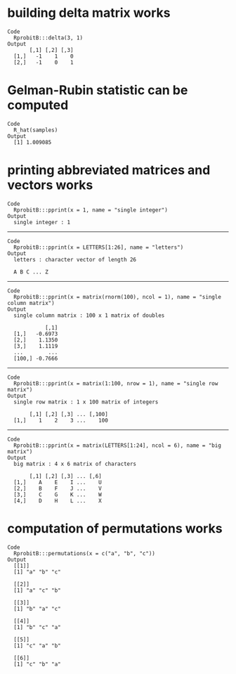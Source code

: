 # building delta matrix works

    Code
      RprobitB:::delta(3, 1)
    Output
           [,1] [,2] [,3]
      [1,]   -1    1    0
      [2,]   -1    0    1

# Gelman-Rubin statistic can be computed

    Code
      R_hat(samples)
    Output
      [1] 1.009085

# printing abbreviated matrices and vectors works

    Code
      RprobitB:::pprint(x = 1, name = "single integer")
    Output
      single integer : 1

---

    Code
      RprobitB:::pprint(x = LETTERS[1:26], name = "letters")
    Output
      letters : character vector of length 26 
      
      A B C ... Z

---

    Code
      RprobitB:::pprint(x = matrix(rnorm(100), ncol = 1), name = "single column matrix")
    Output
      single column matrix : 100 x 1 matrix of doubles 
      
                [,1]
      [1,]   -0.6973
      [2,]    1.1350
      [3,]    1.1119
      ...        ...
      [100,] -0.7666

---

    Code
      RprobitB:::pprint(x = matrix(1:100, nrow = 1), name = "single row matrix")
    Output
      single row matrix : 1 x 100 matrix of integers 
      
           [,1] [,2] [,3] ... [,100]
      [1,]    1    2    3 ...    100

---

    Code
      RprobitB:::pprint(x = matrix(LETTERS[1:24], ncol = 6), name = "big matrix")
    Output
      big matrix : 4 x 6 matrix of characters 
      
           [,1] [,2] [,3] ... [,6]
      [1,]    A    E    I ...    U
      [2,]    B    F    J ...    V
      [3,]    C    G    K ...    W
      [4,]    D    H    L ...    X

# computation of permutations works

    Code
      RprobitB:::permutations(x = c("a", "b", "c"))
    Output
      [[1]]
      [1] "a" "b" "c"
      
      [[2]]
      [1] "a" "c" "b"
      
      [[3]]
      [1] "b" "a" "c"
      
      [[4]]
      [1] "b" "c" "a"
      
      [[5]]
      [1] "c" "a" "b"
      
      [[6]]
      [1] "c" "b" "a"
      

